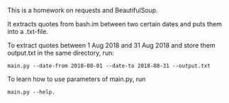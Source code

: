 This is a homework on requests and BeautifulSoup.

It extracts quotes from bash.im between two certain dates and puts them into a .txt-file.

To extract quotes between 1 Aug 2018 and 31 Aug 2018 and store them output.txt in the same directory, run:

	main.py --date-from 2018-08-01 --date-to 2018-08-31 --output.txt

To learn how to use parameters of main.py, run
	
	main.py --help.